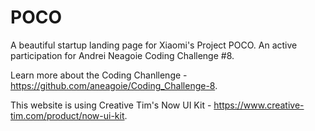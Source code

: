 # POCO

A beautiful startup landing page for Xiaomi's Project POCO. An active participation for Andrei Neagoie Coding Challenge #8.

Learn more about the Coding Chanllenge - https://github.com/aneagoie/Coding_Challenge-8.

This website is using Creative Tim's Now UI Kit - https://www.creative-tim.com/product/now-ui-kit.